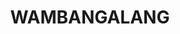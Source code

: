 ---
lastmod: '2025-04-06T06:05:20+00:00'
latitude: -32.56143424
layout: suburb
longitude: 148.5008494
postcode: '2830'
state: NSW
title: WAMBANGALANG
url: /nsw/wambangalang/
---
